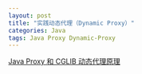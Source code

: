 ```yaml
---
layout: post
title: "实践动态代理（Dynamic Proxy）"
categories: Java
tags: Java Proxy Dynamic-Proxy
---
```




[Java Proxy 和 CGLIB 动态代理原理](http://www.importnew.com/27772.html)